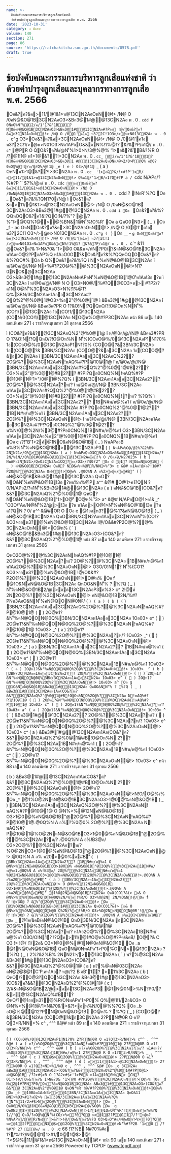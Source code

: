```yaml
---
name: >-
  ข้อบังคับคณะกรรมการบริหารลูกเสือแห่งชาติ
  ว่าด้วยค่าบำรุงลูกเสือและบุคลากรทางการลูกเสือ พ.ศ. 2566
date: '2023-10-31'
category: ง พิเศษ
volume: 140
section: 271
page: 86
source: 'https://ratchakitcha.soc.go.th/documents/8578.pdf'
draft: true
---
```


# ข้อบังคับคณะกรรมการบริหารลูกเสือแห่งชาติ ว่าด้วยค่าบำรุงลูกเสือและบุคลากรทางการลูกเสือ พ.ศ. 2566

Oอ&?ค?&ค>11/@1&1>ห@13CN2AอOหN@!> /N@ O /0คN@&O@1B3CN2AอO3>&Bค3@1#@@13CN2Aอ พ . 0 . `cdd P 0NหO%N'็%@12/ค/1'1?&'1B@1? NO&คN@&O@1B3CN2AอO3>&Bค3@1#@@13CN2Aอ#?Pออ !@/Oอ&?ค?&ค>3CN2AอOหN@!> /N@ O /0@1'ค1อ ห3?2C!1O3>/>@พ>N013CN2Aอ พ . 0 . `c^g O3>Oอ&?ค?&ค>3CN2AอOหN@!> /N@ O /0@1'ค1อ ห3?2C!1/>@พ>N01O3>Nค1APอO&&อN%!1%@1? &?&?P/ค1@/ พ . 0 . `c`^ @PR O QO&?ค?&/@N'็%1>0>N/3@%@% '1>อ&?&'ัB&?%R O /?@1!1@ พ1>1@&??!>3CN2Aอ พ . 0 . `cc_ @2/ค/1'1?&'1B@1? NO&คN@&O@1B3CN2AอO3>&Bค3@1 #@@13CN2AอQหONห/@>2/0>P@Q% อ@0?0อO@%@!@/ค/@/Q%/@!1@ _e ( e ) O3>/@!1@ `_ ( a ) OหNพ1>1@&??!>3CN2Aอ พ . 0 . `cc_ '1>อ&?&/!>#?P'1>B/ค>11/@1&1>ห@13CN2AอOหN@!> Q%ค1@/'1>B/ค1?Q#?P a / `cdc N/APอ/?%#?P `` $?%/@ค/ พ . 0 . `cdc @ออOอ&?ค?&ค>11/@1&1>ห@13CN2AอOหN@!> /N@ O /0คN@&O@1B3CN2AอO3>&Bค3@1#@@13CN2Aอ พ . 0 . `cdd ? !NอR'%?Q Oอ _ Oอ&?ค?&%?QN1?0/N@ ì Oอ&?ค?&ค>11/@1&1>ห@13CN2AอOหN@!> /N@ O /0คN@&O@1B 3CN2AอO3>&Bค3@1#@@13CN2Aอ พ . 0 . `cdd î Oอ ` Oอ&?ค?&%?QQหOQO&?ค?&!?QO!N/?%"? @/?%'1>@0Q%1@>@%BN&1@N'็%!O%R' Oอ a QหO0N3> ( _ ) Oอ _f - ac OหNOอ&?ค?&ค>3CN2AอOหN@!> /N@ O /0@1'ค1อ ห3?2C!1 O3>/>@พ>N013CN2Aอ พ . 0 . `c^g ( ` ) Oอ __ - `g OหNOอ&?ค?&ค>3CN2AอOหN@!> /N@ O /0@1'ค1อ ห3?2C!1 />@พ>N01O3>Nค1APอO&&อN%!1%@1? &?&?P/ค1@/ พ . 0 . `c`^ &11 @Oอ&?ค?& 1>N&?0& '1>@0 O&&พ>/พ์N?P0/?&คN@&O@1B3CN2Aอ ห1AอคO@2?PอAP%Q ห1AอO0O?&Oอ&?ค?&%?QQหOQOOอ&?ค?&%?QO#% Oอ b Q%Oอ&?ค?&%?Q ì N>%คN@&O@1B3CN2Aอ î ห/@0ค/@//N@ N>%#?P2O@%?@%3CN2AอOหN@!>N1?0NO&@3CN2Aอ O3>&Bค3@1#@@13CN2AอNพAPอN'็%คN@&O@1B1@0'ีห1Aอ!3อ ?พ ì 3CN2Aอ î ห/@0ค/@//N@ N O O3>N0@/%#?Q@0O3>ห> #?P2/?ค1NO@N'็%3CN2AอO3>N%!1%@1? Q%3BN/3CN2Aอห1Aออ3CN2Aอ#?QQ%2"@%0@1@O3>%อ2"@%0@1@ ì &Bค3@1#@@13CN2Aอ î ห/@0ค/@//N@ &Bคค3#?PR O 1?&O!N!?QQหO/?!O@Oห%NN'็%(CO!1/@13CN2Aอ 1อ(CO!1/@13CN2Aอ (CON/0(CO!1/@13CN2Aอ NO@ห%O@#?P3CN2Aอ หน้า 86 เลม 140 ตอนพิเศษ 271 ง ราชกิจจานุเบกษา 31 ตุลาคม 2566

ì (CO&?ค?&&?@3CN2AอQ%2"@%0@1@ î ห/@0ค/@//N@ &Bคค3#?PR O 1?&O!N!?QQหO/?!O@Oห%N N'็%(COอO@%/0@13CN2AอP1N1?0% 1อ(COอO@%/0@13CN2AอP1N1?0% (COO@?&3BN/3CN2Aอ 1อ(COO@?& 3BN/3CN2Aอ (COO@?&อ3CN2Aอ 1อ(COO@?&อ3CN2Aอ ì 3BN/3CN2Aอห1Aออ3CN2AอQ%2?? 2O@%?@%3CN2AอN!พAQ%#?P@10@1@ î ห/@0ค/@//N@ 3BN/3CN2Aอห1Aออ3CN2Aอ#?QQ%2"@%0@1@#B2?? O3>%อ2"@%0@1@#B2?? #?P!?Qอ0CNQ%N!พAQ%#?P @10@1@'1>"/0@1@%?Q% ì 3BN/3CN2Aอห1Aออ3CN2Aอ2?? 2O@%?@%3CN2Aอ?ห/? î ห/@0ค/@//N@ 3BN/3CN2Aอ ห1Aออ3CN2Aอ#?QQ%2"@%0@1@#B2?? O3>%อ2"@%0@1@#B2?? #?P!?Qอ0CNQ%N!?ห/? %?Q% ì 3BN/3CN2Aอห1Aออ3CN2Aอ2?? 1BN#พ/ห@%ค1 î ห/@0ค/@//N@ 3BN/3CN2Aอห1Aออ3CN2Aอ #?P!?Qอ0CNQ%2"@%0@1@2?? 1BN#พ/ห@%ค1 ì 3BN/3CN2Aอห1Aออ3CN2Aอ2?? 2O@%?@%3CN2AอOหN@!> î ห/@0ค/@//N@ 3BN/3CN2Aอห1Aอ อ3CN2Aอ#?P!?Qอ0CNQ%2"@%0@1@2?? ห%N/0@%2N/%3@#?Pอ0CNQ%1BN#พ/ห@%ค1 O3>3BN/3CN2Aอ ห1Aออ3CN2Aอ%อ2"@%0@1@#?P!?Qอ0CNQ%1BN#พ/ห@%ค1 Oอ c /?!"B'1>2ค์@1NO&คN@&O@1B ( _ ) NพAPออB ห%B%N'็%คN@&O@1B>@13CN2AอP3 ( ` ) NพAPอ%O@/@2%?&2%B% 2NN21>/Q%>@13CN2Aอ ( a ) NพAPอQหO3CN2AอO3>&Bค3@1#@@13CN2Aอ/?2N/%1N//Q%@1#O@%B&O@1B>@13CN2Aออ!% O /0ค/@/N2?023> ( b ) NพAPอ2NN21>/QหO3CN2Aอ1CO?ออ/O3>/?$0?2"์ Oอ d @1? NO&คN@&O@1B ( _ ) คN@&O@1B3CN2Aอ QหO? NO&ค%ห%@PR/NN>%'ี3> c &@# ห1Aอ!@/อ?!1@#?P2O@%?@%3CN2Aอ OหN@!>O@ห% .@0Q%N A อ%2>ห@ค/อ#B'ี ( ` ) คN@&O@1B&Bค3@1#@@13CN2Aอ QหO? NO&N'็%คN@&O@1B!3อ ?พค%ห%@P a^^ &@# O@1>ค1?QN ? 0/N/APอ2/?ค1N'็%&Bค3@1#@@13CN2Aอ ( a ) คN@&O@1B(CO&?ค?&&?@3CN2AอQ%2"@%0@1@ QหO? NO&N'็%คN@&O@1B'1>O@'ี O@ห% 'ี3> a^ &@# N/APอO@1>ค1& _^ 'ีO3O/"Aอ/N@N'็%2/@>!3อ ?พ ห1Aอ>O@1>N'็%คN@&O@1B!3อ ?พ ค1?QN ? 0/ a^^ &@#OR O Oอ e @1ออห3?@%1?&คN@&O@1B ( _ ) คN@&O@1B3CN2Aอ QหO3BN/3CN2Aอห1Aออ3CN2AอN'็%(CO1?&O3>ออห3?@%คN@&O@1B3CN2Aอ !@/O&&#?P2O@%?@% 3CN2AอOหN@!>O@ห% ( ` ) คN@&O@1B&Bค3@1#@@13CN2AอO3>(CO&?ค?&&?@3CN2AอQ%2"@%0@1@ หน้า 87 เลม 140 ตอนพิเศษ 271 ง ราชกิจจานุเบกษา 31 ตุลาคม 2566

QหO2O@%?@%3CN2AอN!พAQ%#?P@10@1@ 2O@%?@%3CN2Aอ?ห/? 2O@%?@%3CN2Aอ 1BN#พ/ห@%ค1 ห1Aอ2O@%?@%3CN2AอOหN@!> O3O/O!N1? N'็%(CO1?&O3>ออห3?@%คN@&O@1B !@/O&&#?P2O@%?@%3CN2AอOหN@!>O@ห% Oอ f @1O&NคN@&O@1B3CN2Aอ QหOO&NN'็% ? %?Q ( _ ) N'็%คN@&O@1B2/@>อค์13CN2AอP3ค%3> c^ 2!@ค์ 2N2O@%?@%3CN2AอOหN@!> คN@&O@1B2N/%#?PNห3AอO&NN'็%คN@QON@0!@/ ( ` ) ( a ) ( b ) ( ` ) 3BN/3CN2Aอห1Aออ3CN2AอQ%2O@%?@%3CN2AอN!พAQ%#?P@10@1@ (  ) 2O@ห1?&N'็%คN@QON@0Q%3BN/3CN2Aอห1Aออ3CN2Aอ 1Oอ03> e^ (  ) 2O@ห1?&N'็%คN@QON@0Q%2O@%?@%3CN2AอN!พAQ%#?P@10@1@ 1Oอ03> _^ ( ค ) 2O@ห1?&N'็%คN@QON@0Q%2O@%?@%3CN2Aอ?ห/? 1Oอ03> _^ (  ) 2O@ห1?&N'็%คN@QON@0Q%2O@%?@%3CN2AอOหN@!> 1Oอ03> _^ ( a ) 3BN/3CN2Aอห1Aออ3CN2Aอ2?? 1BN#พ/ห@%ค1 (  ) 2O@ห1?&N'็%คN@QON@0Q%3BN/3CN2Aอห1Aออ3CN2Aอ 1Oอ03> e^ (  ) 2O@ห1?&N'็%คN@QON@0Q%2O@%?@%3CN2Aอ1BN#พ/ห@%ค1 1Oอ03> `^ ( ค ) 2O@ห1?&N'็%คN@QON@0Q%2O@%?@%3CN2AอOหN@!> 1Oอ03> _^ ( b ) 3BN/3CN2Aอห1Aออ3CN2Aอ2?? 2O@%?@%3CN2AอOหN@!> (  ) 2O@ห1?&N'็%คN@QON@0Q%3BN/3CN2Aอห1Aออ3CN2Aอ 1Oอ03> e^ (  ) 2O@ห1?&N'็%คN@QON@0Q%2O@%?@%3CN2AอOหN@!> 1Oอ03> a^ Oอ g @1O&NคN@&O@1B&Bค3@1#@@13CN2Aอ QหOO&NN'็% ? %?Q ( _ ) &Bค3@1#@@13CN2Aอห1Aอ(CO&?ค?&&?@3CN2AอQ%2"@%0@1@#B!O@Oห%NQ%2O@%?@%3CN2Aอ N!พAQ%#?P@10@1@ (  ) 2O@ห1?&N'็%คN@QON@0Q%2O@%?@%3CN2AอN!พAQ%#?P@10@1@ 1Oอ03> c^ (  ) 2O@ห1?&N'็%คN@QON@0Q%2O@%?@%3CN2Aอ?ห/? 1Oอ03> a^ ( ค ) 2O@ห1?&N'็%คN@QON@0Q%2O@%?@%3CN2AอOหN@!> 1Oอ03> `^ ( ` ) &Bค3@1#@@13CN2Aอ2?? 2O@%?@%3CN2Aอ?ห/? (  ) 2O@ห1?&N'็%คN@QON@0Q%2O@%?@%3CN2Aอ?ห/? 1Oอ03> c^ (  ) 2O@ห1?&N'็%คN@QON@0Q%2O@%?@%3CN2AอOหN@!> 1Oอ03> c^ ( a ) &Bค3@1#@@13CN2Aอห1Aอ(CO&?ค?&&?@3CN2AอQ%2"@%0@1@#B!O@Oห%N 2?? 2O@%?@%3CN2Aอ1BN#พ/ห@%ค1 (  ) 2O@ห1?&N'็%คN@QON@0Q%2O@%?@%3CN2Aอ1BN#พ/ห@%ค1 1Oอ03> c^ (  ) 2O@ห1?&N'็%คN@QON@0Q%2O@%?@%3CN2AอOหN@!> 1Oอ03> c^ หน้า 88 เลม 140 ตอนพิเศษ 271 ง ราชกิจจานุเบกษา 31 ตุลาคม 2566

( b ) &Bค3@1#@@13CN2Aอห1Aอ(CO&?ค?&&?@3CN2AอQ%2"@%0@1@#B!O@Oห%N 2?? 2O@%?@%3CN2AอOหN@!> 2O@ห1?&N'็%คN@QON@0Q%2O@%?@%3CN2AอOหN@!>N!O/O@%/% Oอ _^ @1%O@2NคN@&O@1B3CN2AอO3>1@0@%คN@&O@1B ( _ ) 3BN/3CN2Aอห1Aออ3CN2AอQ%2O@%?@%3CN2AอN!พAQ%#?P@10@1@ O @N%>%@12NคN@&O@1B O3>1@0@%คN@&O@1B"@2O@%?@%3CN2AอN!พAQ%#?P@10@1@.@0Q%N A อ%?%0@0% 2O@%?@%3CN2Aอ N!พAQ%#?P@10@1@%O@2NคN@&O@1BO3>1@0@%คN@&O@1B"@2O@%?@%3CN2Aอ?ห/? .@0Q%N A อ%!B3@ค/ O3>2O@%?@%3CN2Aอ?ห/? %O@2NO3>1@0@%คN@&O@1B"@2O@%?@%3CN2AอOหN@!>.@0Q%N A อ% พ20>@0%อ#B'ี ( ` ) 3BN/3CN2Aอห1Aออ3CN2Aอ2?? 1BN#พ/ห@%ค1 O @N%>%@12NคN@&O@1BO3>1@0@% คN@&O@1B"@2O@%?@%3CN2Aอ1BN#พ/ห@%ค1.@0Q%N A อ%!B3@ค/ 2O@%?@%3CN2Aอ1BN#พ/ห@%ค1 %O@2NคN@&O@1BO3>1@0@%คN@&O@1B"@2O@%?@%3CN2AอOหN@!>.@0Q%N A อ%พ20>@0%อ#B'ี ( a ) 3BN/3CN2Aอห1Aออ3CN2Aอ2?? 2O@%?@%3CN2AอOหN@!> O @N%>%@12NคN@&O@1B O3>1@0@%คN@&O@1B"@2O@%?@%3CN2AอOหN@!>.@0Q%N A อ%พ20>@0%อ#B'ี @1%O@2NคN@&O@1B3CN2Aอ QหO(CO1?&(> อ& O @N%>%@%NO&คN@QON@0Q%2N/%อ!%R/O O3>%O@2N 2N/%O&N!@/Oอ f R'!@/3O@ ? &%"@2O@%?@%3CN2AอOหN@!> Oอ __ @1%O@2NคN@&O@1B&Bค3@1#@@13CN2Aอ QหO(CO1?&(> อ& O @N%>%@%O&NคN@QON@0 Q%2N/%อ!%R/O O3>%O@2NคN@QON@0R'!@/Oอ g R'!@/3O@ ? &%"@2O@%?@%3CN2AอOหN@!> .@0Q%N A อ%พ20>@0%อ#B'ี Oอ _` @1ค/&คB/คN@&O@1B QหO3BN/3CN2Aอ อ3CN2Aอ 2O@%?@%3CN2AอN!พAQ%#?P@10@1@ 2O@%?@%3CN2Aอ?ห/? ห1Aอ2O@%?@%3CN2Aอ1BN#พ/ห@%ค1 O3O/O!N1? !?Qค>11/@1#O@ห%O@#?Pค/&คB/ O@?& C O3 !> !@/ !1/2อ& O3>1@0@%@1N@0คN@&O@1B Oอ _a @1N@0คN@&O@1B QหON@0NพAPอ'1>P0%์ON>@13CN2Aอ ? %?Q ( _ ) 2%?&2%B% 2NN21>/>@13CN2Aอ ( ` ) พ?%@3CN2Aอ &Bค3@1#@@13CN2AอO3>(CO&?ค?&&?@3CN2AอQ%2"@%0@1@ ( a ) พ?%@คN@03CN2Aอ คN@2@$@1C'P.คห1Aอ? ห@/?2 B อB'1์? >11/3CN2Aอ ( b ) QหO/?O@3?QON3CN2Aอ &Bค3@1#@@13CN2AอO3>(CO&?ค?&&?@3CN2AอQ%2"@%0@1@ ( c ) 2/#&คN@&O@1B2/@>อค์13CN2AอP3 @1N@0N>%N?P0/?&>@13CN2AอQ%#B1?QหO/?@1ออห3?@%R/ONพAPอ'1>P0%์ Q%@1!1/2อ&O3> O @N%>%@1!@/1>N&?0&'>&?!>อห%N/0@%%?Q% Oอ _b อO@%@@12?PN@0คN@&O@1B O@ห% ? %?Q ( _ ) (COO@?&3BN/3CN2Aอ (COO@?&อ3CN2Aอ 2?PN@0R O ค1?Q3>R/NN>% c^ , ^^^ &@# หน้า 89 เลม 140 ตอนพิเศษ 271 ง ราชกิจจานุเบกษา 31 ตุลาคม 2566

( ` ) (COอO@%/0@13CN2AอP1N1?0% 2?PN@0R O ค1?Q3>R/NN>% c^^ , ^^^ &@# ( a ) ห?/ห%O@2O@%?@%3CN2AอN!พAQ%#?P@10@1@ 2?PN@0R O ค1?Q3>R/NN>% c^^ , ^^^ &@# ( b ) ห?/ห%O@2O@%?@%3CN2Aอ?ห/? ห1Aอห?/ห%O@2O@%?@%3CN2Aอ1BN#พ/ห@%ค1 2?PN@0 R O ค1?Q3>R/NN>% _ , ^^^ , ^^^ &@# ( c ) N3@$>@12O@%?@%3CN2AอOหN@!> 2?PN@0R O ค1?Q3>R/NN>% c , ^^^ , ^^^ &@# ( d ) ค>11/@1&1>ห@13CN2AอOหN@!> 2?PN@0R O ค1?Q3>N>%/N@ c , ^^^ , ^^^ &@# Oอ _c 3CN2Aอ &Bค3@1#@@13CN2AอO3>(CO&?ค?&&?@3CN2AอQ%2"@%0@1@#?PO@1> คN@&O@1B /?2>#$>R O 1?&2>#$>'1>P0%์ ห1Aอ@100NอN> CN?01!>!@/Oอ&?ค?& 1>N&?0& '1>@0 #?P2O@%?@%3CN2AอOหN@!>O@ห% Oอ _d Nอ2@1#?PN?P0/Oอ?&คN@&O@1B3CN2Aอ &Bค3@1#@@13CN2AอO3>(CO&?ค?&&?@ 3CN2AอQ%2"@%0@1@ QหON'็%R'!@/#?P2O@%?@%3CN2AอOหN@!>O@ห% Oอ _e @10B&ห1AอN3>>@13BN/3CN2Aอห1Aออ3CN2Aอ QหO&11 @N>%O3>#1?พ0์2>% อ3BN/3CN2Aอห1Aออ3CN2Aอ%?Q% !N'็%11/2>#$>Nอ2O@%?@%3CN2AอOหN@!> Oอ _f QหO0N/O%@1NO&คN@&O@1BON3CN2Aอ@/&O@% Oอ _g QหON3@$>@12O@%?@%3CN2AอOหN@!>1?1@@1QหON'็%R'!@/Oอ&?ค?&%?Q 1//"@ QหO/?อO@%@N'็%(CO/>%>?0?Q@ พ>@1@2?P@11?/?'ัห@อ?%N%APอ/@@R/Nอ@'>&?!>!@/Oอ&?ค?&%?Q O3>QหO"Aอ/N@คO@/>%>?0?Q@ พ>@1@2?P@1อN3@$>@12O@%?@%3CN2AอOหN@!>N'็%#?P2B '1>@0  /?%#?P 27 1@ค/ พ . 0 . `c 66 !1?%B N#?0%#อ 1?/%!1?/N@@11>#1/0@1@$>@1 '1>$@%11/@1&1>ห@13CN2AอOหN@!> หน้า 90 เลม 140 ตอนพิเศษ 271 ง ราชกิจจานุเบกษา 31 ตุลาคม 2566 Powered by TCPDF (www.tcpdf.org)
